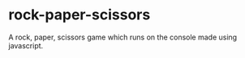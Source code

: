 # rock-paper-scissors
A rock, paper, scissors game which runs on the console made using javascript.

